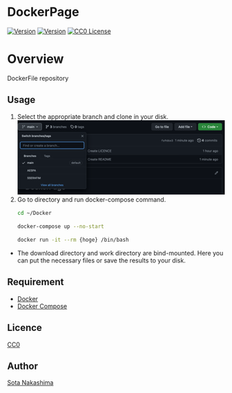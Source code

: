DockerPage
====
[![Version](https://img.shields.io/badge/SSERAFIM-OK-gree)](https://github.com/Sota-Nakashima/SSERAFIM)
[![Version](https://img.shields.io/badge/AESPA-OK-gree)](https://github.com/Sota-Nakashima/AESPA)
[![CC0 License](http://img.shields.io/badge/license-CC0-blue.svg?style=flat)](https://github.com/Sota-Nakashima/Docker/blob/main/LICENCE)
#  Overview
DockerFile repository

## Usage
1. Select the appropriate branch and clone in your disk.
   ![img](https://github.com/Sota-Nakashima/Docker/blob/images/example.png)
2. Go to directory and run docker-compose command.
   ```bash:usage1.sh
   cd ~/Docker
   ```
   ```bash:usage2.sh
   docker-compose up --no-start
   ```
   ```bash:usage3.sh
   docker run -it --rm {hoge} /bin/bash
   ```
* The download directory and work directory are bind-mounted. Here you can put the necessary files or save the results to your disk.

## Requirement
* [Docker](https://github.com/docker)
* [Docker Compose](https://github.com/docker/compose)
## Licence

[CC0](https://github.com/Sota-Nakashima/Docker/blob/main/LICENCE)

## Author

[Sota Nakashima](https://github.com/Sota-Nakashima)
